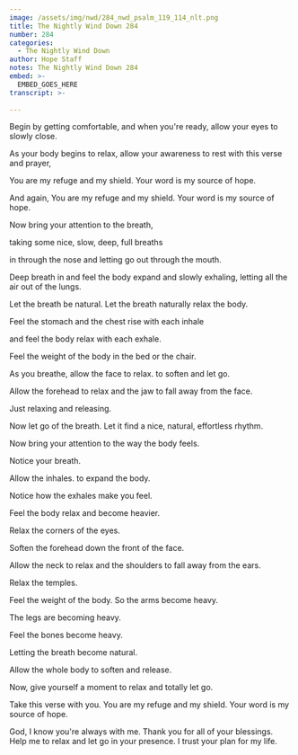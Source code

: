 ```yaml
---
image: /assets/img/nwd/284_nwd_psalm_119_114_nlt.png
title: The Nightly Wind Down 284
number: 284
categories:
  - The Nightly Wind Down
author: Hope Staff
notes: The Nightly Wind Down 284
embed: >-
  EMBED_GOES_HERE
transcript: >-
  
---
```

Begin by getting comfortable, and when you're ready, allow your eyes to slowly close.

As your body begins to relax, allow your awareness to rest with this verse and prayer,

You are my refuge and my shield. Your word is my source of hope.

And again, You are my refuge and my shield. Your word is my source of hope.

Now bring your attention to the breath,

taking some nice, slow, deep, full breaths

in through the nose and letting go out through the mouth.

Deep breath in and feel the body expand and slowly exhaling, letting all the air out of the lungs.

Let the breath be natural. Let the breath naturally relax the body.

Feel the stomach and the chest rise with each inhale

and feel the body relax with each exhale.

Feel the weight of the body in the bed or the chair.

As you breathe, allow the face to relax. to soften and let go.

Allow the forehead to relax and the jaw to fall away from the face.

Just relaxing and releasing.

Now let go of the breath. Let it find a nice, natural, effortless rhythm.

Now bring your attention to the way the body feels.

Notice your breath.

Allow the inhales. to expand the body.

Notice how the exhales make you feel.

Feel the body relax and become heavier.

Relax the corners of the eyes.

Soften the forehead down the front of the face.

Allow the neck to relax and the shoulders to fall away from the ears.

Relax the temples.

Feel the weight of the body. So the arms become heavy.

The legs are becoming heavy.

Feel the bones become heavy.

Letting the breath become natural.

Allow the whole body to soften and release.

Now, give yourself a moment to relax and totally let go.

Take this verse with you. You are my refuge and my shield. Your word is my source of hope.

God, I know you're always with me. Thank you for all of your blessings. Help me to relax and let go in your presence. I trust your plan for my life.

